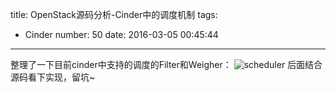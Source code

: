 title: OpenStack源码分析-Cinder中的调度机制
tags:
  - Cinder
number: 50
date: 2016-03-05 00:45:44
---

整理了一下目前cinder中支持的调度的Filter和Weigher：
![scheduler](https://cloud.githubusercontent.com/assets/1736354/15445332/29c1730c-1f2f-11e6-8706-4b38f5fc9e0d.png)
后面结合源码看下实现，留坑~
